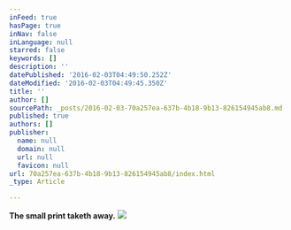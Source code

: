 ```yaml
---
inFeed: true
hasPage: true
inNav: false
inLanguage: null
starred: false
keywords: []
description: ''
datePublished: '2016-02-03T04:49:50.252Z'
dateModified: '2016-02-03T04:49:45.350Z'
title: ''
author: []
sourcePath: _posts/2016-02-03-70a257ea-637b-4b18-9b13-826154945ab8.md
published: true
authors: []
publisher:
  name: null
  domain: null
  url: null
  favicon: null
url: 70a257ea-637b-4b18-9b13-826154945ab8/index.html
_type: Article

---
```

**The small print taketh away.**
![](https://s3-us-west-2.amazonaws.com/the-grid-img/p/0a7fab523b2ea5a0853883c83884aaf7fca95531.jpg)